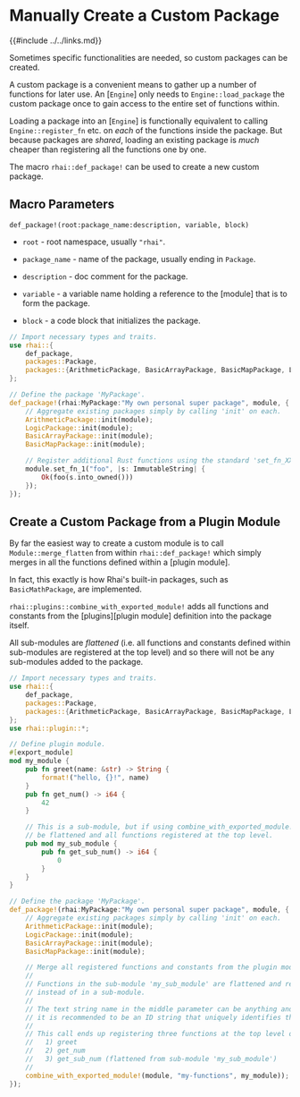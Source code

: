 Manually Create a Custom Package
===============================

{{#include ../../links.md}}

Sometimes specific functionalities are needed, so custom packages can be created.

A custom package is a convenient means to gather up a number of functions for later use.
An [`Engine`] only needs to `Engine::load_package` the custom package once to gain access
to the entire set of functions within.

Loading a package into an [`Engine`] is functionally equivalent to calling `Engine::register_fn` etc.
on _each_ of the functions inside the package.  But because packages are _shared_, loading an existing
package is _much_ cheaper than registering all the functions one by one.

The macro `rhai::def_package!` can be used to create a new custom package.


Macro Parameters
---------------

`def_package!(root:package_name:description, variable, block)`

* `root` - root namespace, usually `"rhai"`.

* `package_name` - name of the package, usually ending in `Package`.

* `description` - doc comment for the package.

* `variable` - a variable name holding a reference to the [module] that is to form the package.

* `block` - a code block that initializes the package.

```rust
// Import necessary types and traits.
use rhai::{
    def_package,
    packages::Package,
    packages::{ArithmeticPackage, BasicArrayPackage, BasicMapPackage, LogicPackage}
};

// Define the package 'MyPackage'.
def_package!(rhai:MyPackage:"My own personal super package", module, {
    // Aggregate existing packages simply by calling 'init' on each.
    ArithmeticPackage::init(module);
    LogicPackage::init(module);
    BasicArrayPackage::init(module);
    BasicMapPackage::init(module);

    // Register additional Rust functions using the standard 'set_fn_XXX' module API.
    module.set_fn_1("foo", |s: ImmutableString| {
        Ok(foo(s.into_owned()))
    });
});
```


Create a Custom Package from a Plugin Module
-------------------------------------------

By far the easiest way to create a custom module is to call `Module::merge_flatten` from within
`rhai::def_package!` which simply merges in all the functions defined within a [plugin module].

In fact, this exactly is how Rhai's built-in packages, such as `BasicMathPackage`, are implemented.

`rhai::plugins::combine_with_exported_module!` adds all functions and constants from the
[plugins][plugin module] definition into the package itself.

All sub-modules are _flattened_ (i.e. all functions and constants defined within sub-modules are registered
at the top level) and so there will not be any sub-modules added to the package.

```rust
// Import necessary types and traits.
use rhai::{
    def_package,
    packages::Package,
    packages::{ArithmeticPackage, BasicArrayPackage, BasicMapPackage, LogicPackage}
};
use rhai::plugin::*;

// Define plugin module.
#[export_module]
mod my_module {
    pub fn greet(name: &str) -> String {
        format!("hello, {}!", name)
    }
    pub fn get_num() -> i64 {
        42
    }

    // This is a sub-module, but if using combine_with_exported_module!, it will
    // be flattened and all functions registered at the top level.
    pub mod my_sub_module {
        pub fn get_sub_num() -> i64 {
            0
        }
    }
}

// Define the package 'MyPackage'.
def_package!(rhai:MyPackage:"My own personal super package", module, {
    // Aggregate existing packages simply by calling 'init' on each.
    ArithmeticPackage::init(module);
    LogicPackage::init(module);
    BasicArrayPackage::init(module);
    BasicMapPackage::init(module);

    // Merge all registered functions and constants from the plugin module into the custom package.
    //
    // Functions in the sub-module 'my_sub_module' are flattened and registered at the top level
    // instead of in a sub-module.
    //
    // The text string name in the middle parameter can be anything and is reserved for future use;
    // it is recommended to be an ID string that uniquely identifies the module.
    //
    // This call ends up registering three functions at the top level of the package:
    //   1) greet
    //   2) get_num
    //   3) get_sub_num (flattened from sub-module 'my_sub_module')
    //
    combine_with_exported_module!(module, "my-functions", my_module));
});
```
